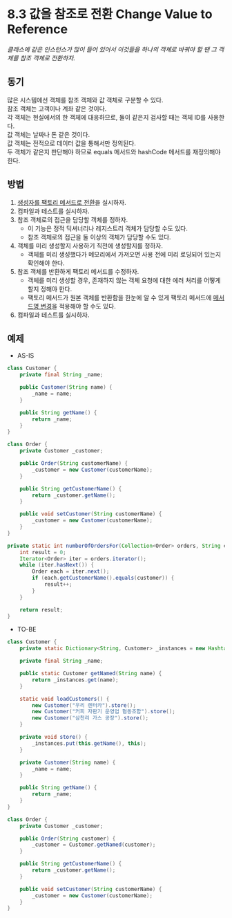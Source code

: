 # 8.3 값을 참조로 전환 Change Value to Reference

_클래스에 같은 인스턴스가 많이 들어 있어서 이것들을 하나의 객체로 바꿔야 할 땐 그 객체를 참조 객체로 전환하자._

## 동기

많은 시스템에선 객체를 참조 객체와 값 객체로 구분할 수 있다.  
참조 객체는 고객이나 계좌 같은 것이다.  
각 객체는 현실에서의 한 객체에 대응하므로, 둘이 같은지 검사할 때는 객체 ID를 사용한다.  
값 객체는 날짜나 돈 같은 것이다.  
값 객체는 전적으로 데이터 값을 통해서만 정의된다.  
두 객체가 같은지 판단해야 하므로 equals 메서드와 hashCode 메서드를 재정의해야 한다.

## 방법

1. [생성자를 팩토리 메서드로 전환](../CHAPTER%2010%20메서드%20호출%20단순화/10.12.md)을 실시하자.
2. 컴파일과 테스트를 실시하자.
3. 참조 객체로의 접근을 담당할 객체를 정하자.
   - 이 기능은 정적 딕셔너리나 레지스트리 객체가 담당할 수도 있다.
   - 참조 객체로의 접근을 둘 이상의 객체가 담당할 수도 있다.
4. 객체를 미리 생성할지 사용하기 직전에 생성할지를 정하자.
   - 객체를 미리 생성했다가 메모리에서 가져오면 사용 전에 미리 로딩되어 있는지 확인해야 한다.
5. 참조 객체를 반환하게 팩토리 메서드를 수정하자.
   - 객체를 미리 생성할 경우, 존재하지 않는 객체 요청에 대한 에러 처리를 어떻게 할지 정해야 한다.
   - 팩토리 메서드가 원본 객체를 반환함을 한눈에 알 수 있게 팩토리 메서드에 [메서드명 변경](../CHAPTER%2010%20메서드%20호출%20단순화/10.1.md)을 적용해야 할 수도 있다.
6. 컴파일과 테스트를 실시하자.

## 예제

- AS-IS

```java
class Customer {
    private final String _name;

    public Customer(String name) {
        _name = name;
    }

    public String getName() {
        return _name;
    }
}

class Order {
    private Customer _customer;

    public Order(String customerName) {
        _customer = new Customer(customerName);
    }

    public String getCustomerName() {
        return _customer.getName();
    }

    public void setCustomer(String customerName) {
        _customer = new Customer(customerName);
    }
}

private static int numberOfOrdersFor(Collection<Order> orders, String customer) {
    int result = 0;
    Iterator<Order> iter = orders.iterator();
    while (iter.hasNext()) {
        Order each = iter.next();
        if (each.getCustomerName().equals(customer)) {
            result++;
        }
    }

    return result;
}
```

- TO-BE

```java
class Customer {
    private static Dictionary<String, Customer> _instances = new Hashtable<>();

    private final String _name;

    public static Customer getNamed(String name) {
        return _instances.get(name);
    }

    static void loadCustomers() {
        new Customer("우리 렌터카").store();
        new Customer("커피 자판기 운영업 협동조합").store();
        new Customer("삼천리 가스 공장").store();
    }

    private void store() {
        _instances.put(this.getName(), this);
    }

    private Customer(String name) {
        _name = name;
    }

    public String getName() {
        return _name;
    }
}

class Order {
    private Customer _customer;

    public Order(String customer) {
        _customer = Customer.getNamed(customer);
    }

    public String getCustomerName() {
        return _customer.getName();
    }

    public void setCustomer(String customerName) {
        _customer = new Customer(customerName);
    }
}
```
